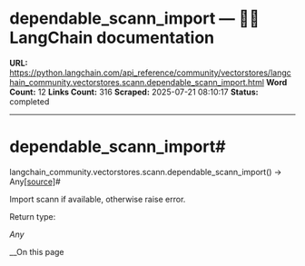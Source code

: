 # dependable_scann_import — 🦜🔗 LangChain  documentation

**URL:** https://python.langchain.com/api_reference/community/vectorstores/langchain_community.vectorstores.scann.dependable_scann_import.html
**Word Count:** 12
**Links Count:** 316
**Scraped:** 2025-07-21 08:10:17
**Status:** completed

---

# dependable\_scann\_import\#

langchain\_community.vectorstores.scann.dependable\_scann\_import\(\) → Any[\[source\]](https://python.langchain.com/api_reference/_modules/langchain_community/vectorstores/scann.html#dependable_scann_import)\#     

Import scann if available, otherwise raise error.

Return type:     

_Any_

__On this page